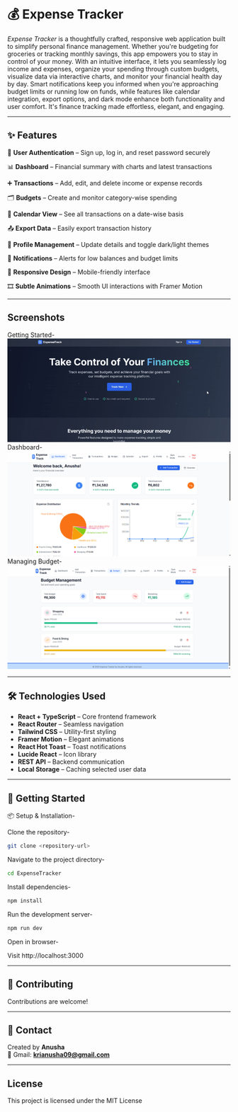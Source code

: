 # 💰 Expense Tracker

*Expense Tracker* is a thoughtfully crafted, responsive web application built to simplify personal finance management. Whether you're budgeting for groceries or tracking monthly savings, this app empowers you to stay in control of your money. With an intuitive interface, it lets you seamlessly log income and expenses, organize your spending through custom budgets, visualize data via interactive charts, and monitor your financial health day by day. Smart notifications keep you informed when you're approaching budget limits or running low on funds, while features like calendar integration, export options, and dark mode enhance both functionality and user comfort. It's finance tracking made effortless, elegant, and engaging.

---

## ✨ Features

🔐 **User Authentication** – Sign up, log in, and reset password securely

📊 **Dashboard** – Financial summary with charts and latest transactions

➕ **Transactions** – Add, edit, and delete income or expense records

🗂️ **Budgets** – Create and monitor category-wise spending

📅 **Calendar View** – See all transactions on a date-wise basis

📤 **Export Data** – Easily export transaction history

👤 **Profile Management** – Update details and toggle dark/light themes

🔔 **Notifications** – Alerts for low balances and budget limits

📱 **Responsive Design** – Mobile-friendly interface

🎞️ **Subtle Animations** – Smooth UI interactions with Framer Motion

---

## Screenshots

Getting Started-
![demo](https://github.com/Anusha-2024/Expense_Tracker/blob/main/ExpenseTracker.gif?raw=true)
Dashboard-
![dashboard](https://github.com/Anusha-2024/Expense_Tracker/blob/main/dashboard.png?raw=true)
Managing Budget-
![budget](https://github.com/Anusha-2024/Expense_Tracker/blob/main/budget.png?raw=true)


---

## 🛠️ Technologies Used
-  **React + TypeScript** – Core frontend framework
-  **React Router** – Seamless navigation
-  **Tailwind CSS** – Utility-first styling
-  **Framer Motion** – Elegant animations
-  **React Hot Toast** – Toast notifications
-  **Lucide React** – Icon library
-  **REST API** – Backend communication
-  **Local Storage** – Caching selected user data

---

## 🚀 Getting Started

📦 Setup & Installation-

Clone the repository-

```bash
git clone <repository-url>
```

Navigate to the project directory-

```bash
cd ExpenseTracker
```

Install dependencies-

```bash
npm install
```

Run the development server-

```bash
npm run dev
```

Open in browser-

Visit http://localhost:3000

---

## 🤝 Contributing

Contributions are welcome! 

---

## 📩 Contact

Created by **Anusha**  
📧 Gmail: **krianusha09@gmail.com**  

---

## License
This project is licensed under the MIT License



